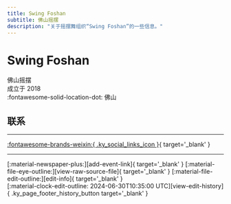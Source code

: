 ```yaml
---
title: Swing Foshan
subtitle: 佛山摇摆
description: "关于摇摆舞组织“Swing Foshan”的一些信息。"
---
```


# Swing Foshan

佛山摇摆  
成立于 2018  
:fontawesome-solid-location-dot: 佛山  


## 联系


---

 [:fontawesome-brands-weixin:{ .ky_social_links_icon }](# "佛山摇摆 OomDila"){ target='_blank' }

---

<div class="ky_page_footer" markdown>
<div class="ky_page_footer_trailing" markdown="span">
[:material-newspaper-plus:][add-event-link]{ target='_blank' }
[:material-file-eye-outline:][view-raw-source-file]{ target='_blank' }
[:material-file-edit-outline:][edit-info]{ target='_blank' }
</div>
<div class="ky_page_footer_leading" markdown="span">
[:material-clock-edit-outline: 2024-06-30T10:35:00 UTC][view-edit-history]{ .ky_page_footer_history_button target='_blank' }
</div>
</div>

[add-event-link]: https://github.com/swingdance/events/issues/new?assignees=&labels=add+event&projects=&template=02-add_entity.yml&title=%5Bzh_CN%5D%20%3CName%3E&region=zh_CN&province=Guangdong&city=Foshan&org_id=swing-fo-shan "添加活动"
[view-raw-source-file]: https://github.com/swingdance/orgs/blob/main/zh_CN/swing-fo-shan.json "查看原始源文件"
[edit-info]: https://github.com/swingdance/orgs/issues/new?assignees=&labels=update+org&projects=&template=03-update_entity.yml&title=%5Bzh_CN%5D%20Swing%20Foshan&region=zh_CN&id=swing-fo-shan&name=Swing%20Foshan "编辑信息"

[view-edit-history]: https://github.com/swingdance/orgs/commits/main/zh_CN/swing-fo-shan.json "查看编辑历史"
